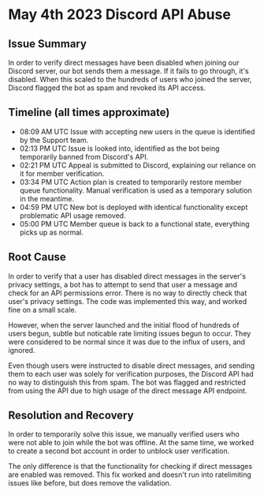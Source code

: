 # May 4th 2023 Discord API Abuse

## Issue Summary

In order to verify direct messages have been disabled when joining our Discord server, our bot sends them a message. If it fails to go through, it's disabled. When this scaled to the hundreds of users who joined the server, Discord flagged the bot as spam and revoked its API access.

## Timeline (all times approximate)

-   08:09 AM UTC Issue with accepting new users in the queue is identified by the Support team.
-   02:13 PM UTC Issue is looked into, identified as the bot being temporarily banned from Discord's API.
-   02:21 PM UTC Appeal is submitted to Discord, explaining our reliance on it for member verification.
-   03:34 PM UTC Action plan is created to temporarily restore member queue functionality. Manual verification is used as a temporary solution in the meantime.
-   04:59 PM UTC New bot is deployed with identical functionality except problematic API usage removed.
-   05:00 PM UTC Member queue is back to a functional state, everything picks up as normal.

## Root Cause

In order to verify that a user has disabled direct messages in the server's privacy settings, a bot has to attempt to send that user a message and check for an API permissions error. There is no way to directly check that user's privacy settings. The code was implemented this way, and worked fine on a small scale.

However, when the server launched and the initial flood of hundreds of users begun, subtle but noticable rate limiting issues begun to occur. They were considered to be normal since it was due to the influx of users, and ignored.

Even though users were instructed to disable direct messages, and sending them to each user was solely for verification purposes, the Discord API had no way to distinguish this from spam. The bot was flagged and restricted from using the API due to high usage of the direct message API endpoint.

## Resolution and Recovery

In order to temporarily solve this issue, we manually verified users who were not able to join while the bot was offline. At the same time, we worked to create a second bot account in order to unblock user verification.

The only difference is that the functionality for checking if direct messages are enabled was removed. This fix worked and doesn't run into ratelimiting issues like before, but does remove the validation.